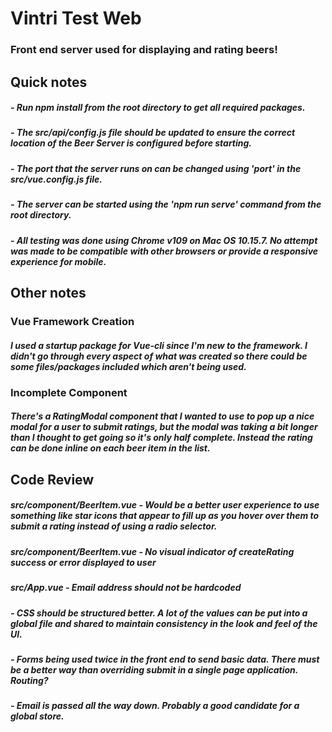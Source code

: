 # Vintri Test Web

### Front end server used for displaying and rating beers!

## Quick notes
##### - Run npm install from the root directory to get all required packages.
##### - The src/api/config.js file should be updated to ensure the correct location of the Beer Server is configured before starting.
##### - The port that the server runs on can be changed using 'port' in the src/vue.config.js file.
##### - The server can be started using the 'npm run serve' command from the root directory.
##### - All testing was done using Chrome v109 on Mac OS 10.15.7. No attempt was made to be compatible with other browsers or provide a responsive experience for mobile.

## Other notes

### Vue Framework Creation
##### I used a startup package for Vue-cli since I'm new to the framework. I didn't go through every aspect of what was created so there could be some files/packages included which aren't being used.

### Incomplete Component
##### There's a RatingModal component that I wanted to use to pop up a nice modal for a user to submit ratings, but the modal was taking a bit longer than I thought to get going so it's only half complete. Instead the rating can be done inline on each beer item in the list.

## Code Review

##### src/component/BeerItem.vue - Would be a better user experience to use something like star icons that appear to fill up as you hover over them to submit a rating instead of using a radio selector.
##### src/component/BeerItem.vue - No visual indicator of createRating success or error displayed to user
##### src/App.vue - Email address should not be hardcoded
##### - CSS should be structured better. A lot of the values can be put into a global file and shared to maintain consistency in the look and feel of the UI.
##### - Forms being used twice in the front end to send basic data. There must be a better way than overriding submit in a single page application. Routing?
##### - Email is passed all the way down. Probably a good candidate for a global store.
